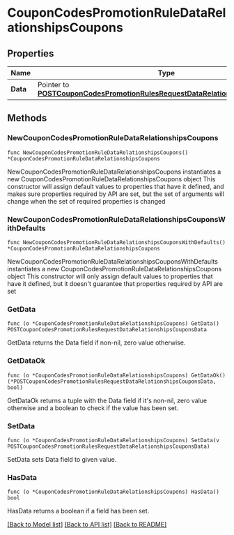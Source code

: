 # CouponCodesPromotionRuleDataRelationshipsCoupons

## Properties

Name | Type | Description | Notes
------------ | ------------- | ------------- | -------------
**Data** | Pointer to [**POSTCouponCodesPromotionRulesRequestDataRelationshipsCouponsData**](POSTCouponCodesPromotionRulesRequestDataRelationshipsCouponsData.md) |  | [optional] 

## Methods

### NewCouponCodesPromotionRuleDataRelationshipsCoupons

`func NewCouponCodesPromotionRuleDataRelationshipsCoupons() *CouponCodesPromotionRuleDataRelationshipsCoupons`

NewCouponCodesPromotionRuleDataRelationshipsCoupons instantiates a new CouponCodesPromotionRuleDataRelationshipsCoupons object
This constructor will assign default values to properties that have it defined,
and makes sure properties required by API are set, but the set of arguments
will change when the set of required properties is changed

### NewCouponCodesPromotionRuleDataRelationshipsCouponsWithDefaults

`func NewCouponCodesPromotionRuleDataRelationshipsCouponsWithDefaults() *CouponCodesPromotionRuleDataRelationshipsCoupons`

NewCouponCodesPromotionRuleDataRelationshipsCouponsWithDefaults instantiates a new CouponCodesPromotionRuleDataRelationshipsCoupons object
This constructor will only assign default values to properties that have it defined,
but it doesn't guarantee that properties required by API are set

### GetData

`func (o *CouponCodesPromotionRuleDataRelationshipsCoupons) GetData() POSTCouponCodesPromotionRulesRequestDataRelationshipsCouponsData`

GetData returns the Data field if non-nil, zero value otherwise.

### GetDataOk

`func (o *CouponCodesPromotionRuleDataRelationshipsCoupons) GetDataOk() (*POSTCouponCodesPromotionRulesRequestDataRelationshipsCouponsData, bool)`

GetDataOk returns a tuple with the Data field if it's non-nil, zero value otherwise
and a boolean to check if the value has been set.

### SetData

`func (o *CouponCodesPromotionRuleDataRelationshipsCoupons) SetData(v POSTCouponCodesPromotionRulesRequestDataRelationshipsCouponsData)`

SetData sets Data field to given value.

### HasData

`func (o *CouponCodesPromotionRuleDataRelationshipsCoupons) HasData() bool`

HasData returns a boolean if a field has been set.


[[Back to Model list]](../README.md#documentation-for-models) [[Back to API list]](../README.md#documentation-for-api-endpoints) [[Back to README]](../README.md)


